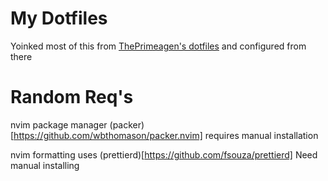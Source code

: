 # My Dotfiles

Yoinked most of this from [ThePrimeagen's dotfiles](https://github.com/ThePrimeagen/.dotfiles)
and configured from there

# Random Req's

nvim package manager (packer)[https://github.com/wbthomason/packer.nvim] requires manual installation

nvim formatting uses (prettierd)[https://github.com/fsouza/prettierd] Need manual installing
